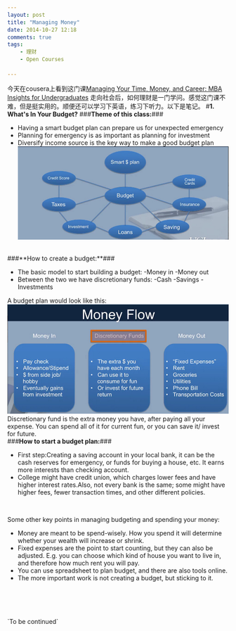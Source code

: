 ```yaml
---
layout: post
title: "Managing Money"
date: 2014-10-27 12:18
comments: true
tags: 
	- 理财
	- Open Courses

---
```

今天在cousera上看到这门课[Managing Your Time, Money, and Career: MBA Insights for Undergraduates](https://www.coursera.org/course/managingmoney)
走向社会后，如何理财是一门学问。感觉这门课不难，但是挺实用的。顺便还可以学习下英语，练习下听力。以下是笔记。
#**1. What's In Your Budget?**
###**Theme of this class:**###

- Having a smart budget plan can prepare us for unexpected emergency
- Planning for emergency is as important as planning for investment
- Diversify income source is the key way to make a good budget plan
 ![managing money](https://raw.githubusercontent.com/thddaniel/Myblog/master/source/image/Managing%20time,money%20and%20career/1.managing%20money.jpg)

<br>
<!--more-->
###**How to create a budget:**###

- The basic model to start building a budget:
    -Money in
    -Money out
- Between the two we have discretionary funds:
    -Cash
    -Savings
    -Investments

A budget plan would look like this:
![money flow](https://raw.githubusercontent.com/thddaniel/Myblog/master/source/image/Managing%20time,money%20and%20career/2.money%20flow.jpg)
Discretionary fund is the extra money you have, after paying all your expense. You can spend all of it for current fun, or you can save it/ invest for future.
<br>
###**How to start a budget plan:**###

- First step:Creating a saving account in your local bank, it can be the cash reserves for emergency, or funds for buying a house, etc. It earns more interests than checking account.
- College might have credit union, which charges lower fees and have higher interest rates.Also, not every bank is the same; some might have higher fees, fewer transaction times, and other different policies.

<br>

Some other key points in managing budgeting and spending your money:

- Money are meant to be spend-wisely. How you spend it will determine whether your wealth will increase or shrink.
- Fixed expenses are the point to start counting, but they can also be adjusted. E.g. you can choose which kind of house you want to live in, and therefore how much rent you will pay.
- You can use spreadsheet to plan budget, and there are also tools online.
- The more important work is not creating a budget, but sticking to it.


<br>
<br>
<br>
<br>
`To be continued`